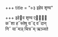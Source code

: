 +++
title = "०३ इहेव शृण्व"

+++
इहे᳓व शृण्व एषां᳐  
क᳓शा ह᳓स्तेषु य᳓द् व᳓दान्  
नि᳓ या᳓मञ् चित्र᳓म् ऋञ्जते